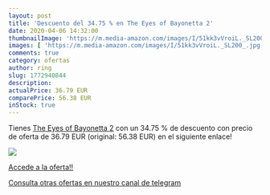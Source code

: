 ```yaml
---
layout: post
title: 'Descuento del 34.75 % en The Eyes of Bayonetta 2'
date: 2020-04-06 14:32:00
thumbnailImage: 'https://m.media-amazon.com/images/I/51kk3vVroiL._SL200_.jpg'
images: [ 'https://m.media-amazon.com/images/I/51kk3vVroiL._SL200_.jpg' ]
comments: true
category: ofertas
author: ring
slug: 1772940844
description:
actualPrice: 36.79 EUR
comparePrice: 56.38 EUR
inStock: true
---
```


Tienes [The Eyes of Bayonetta 2](https://www.amazon.es/dp/1772940844/?tag=redken-21) con un 34.75 % de descuento con precio de oferta de 36.79 EUR (original: 56.38 EUR) en el siguiente enlace!

[![](https://m.media-amazon.com/images/I/51kk3vVroiL._SL200_.jpg)](https://www.amazon.es/dp/1772940844/?tag=redken-21)

[Accede a la oferta!!](https://www.amazon.es/dp/1772940844/?tag=redken-21)

[Consulta otras ofertas en nuestro canal de telegram](https://t.me/s/ofertas25)
